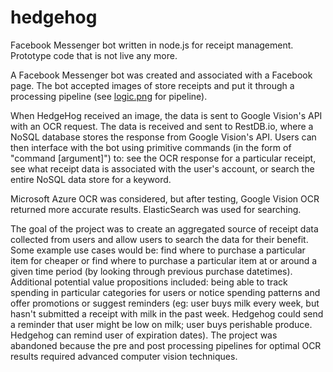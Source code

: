 # hedgehog
Facebook Messenger bot written in node.js for receipt management. Prototype code that is not live any more.

A Facebook Messenger bot was created and associated with a Facebook page. The bot accepted images of store receipts and put it through a processing pipeline (see <a href="https://github.com/curlyfriesonionrings/hedgehog/blob/master/logic.png">logic.png</a> for pipeline).

When HedgeHog received an image, the data is sent to Google Vision's API with an OCR request. The data is received and sent to RestDB.io, where a NoSQL database stores the response from Google Vision's API. Users can then interface with the bot using primitive commands (in the form of "command [argument]") to: see the OCR response for a particular receipt, see what receipt data is associated with the user's account, or search the entire NoSQL data store for a keyword.

Microsoft Azure OCR was considered, but after testing, Google Vision OCR returned more accurate results. ElasticSearch was used for searching.

The goal of the project was to create an aggregated source of receipt data collected from users and allow users to search the data for their benefit. Some example use cases would be: find where to purchase a particular item for cheaper or find where to purchase a particular item at or around a given time period (by looking through previous purchase datetimes). Additional potential value propositions included: being able to track spending in particular categories for users or notice spending patterns and offer promotions or suggest reminders (eg: user buys milk every week, but hasn't submitted a receipt with milk in the past week. Hedgehog could send a reminder that user might be low on milk; user buys perishable produce. Hedgehog can remind user of expiration dates). The project was abandoned because the pre and post processing pipelines for optimal OCR results required advanced computer vision techniques.
